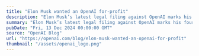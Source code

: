 ```yaml
---
title: "Elon Musk wanted an OpenAI for-profit"
description: "Elon Musk’s latest legal filing against OpenAI marks his fourth attempt in less than a year to reframe his claims. However, his own words and actions speak for themselves—in 2017, Elon not only wanted, but actually created, a for-profit as OpenAI’s proposed new structure."
summary: "Elon Musk’s latest legal filing against OpenAI marks his fourth attempt in less than a year to reframe his claims. However, his own words and actions speak for themselves—in 2017, Elon not only wanted, but actually created, a for-profit as OpenAI’s proposed new structure."
pubDate: "Fri, 13 Dec 2024 00:00:00 GMT"
source: "OpenAI Blog"
url: "https://openai.com/blog/elon-musk-wanted-an-openai-for-profit"
thumbnail: "/assets/openai_logo.png"
---
```


